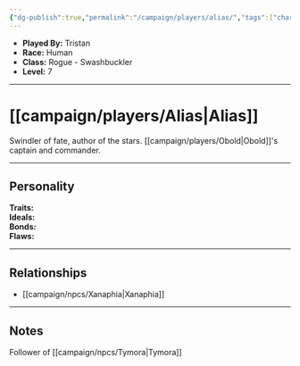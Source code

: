 ```yaml
---
{"dg-publish":true,"permalink":"/campaign/players/alias/","tags":["character","player"],"noteIcon":"","created":"2025-10-26T08:57:28.921-07:00","updated":"2025-10-27T16:05:02.737-07:00"}
---
```



<p><span><ul>
<li dir="auto"><strong>Played By:</strong> Tristan</li>
<li dir="auto"><strong>Race:</strong> Human</li>
<li dir="auto"><strong>Class:</strong> Rogue - Swashbuckler</li>
<li dir="auto"><strong>Level:</strong> 7</li>
</ul></span></p>

---

# [[campaign/players/Alias\|Alias]]
Swindler of fate, author of the stars. [[campaign/players/Obold\|Obold]]'s captain and commander. 

---

## Personality
**Traits:**  
**Ideals:**  
**Bonds:**  
**Flaws:**  

---

## Relationships
- [[campaign/npcs/Xanaphia\|Xanaphia]]

---

## Notes
Follower of [[campaign/npcs/Tymora\|Tymora]]

